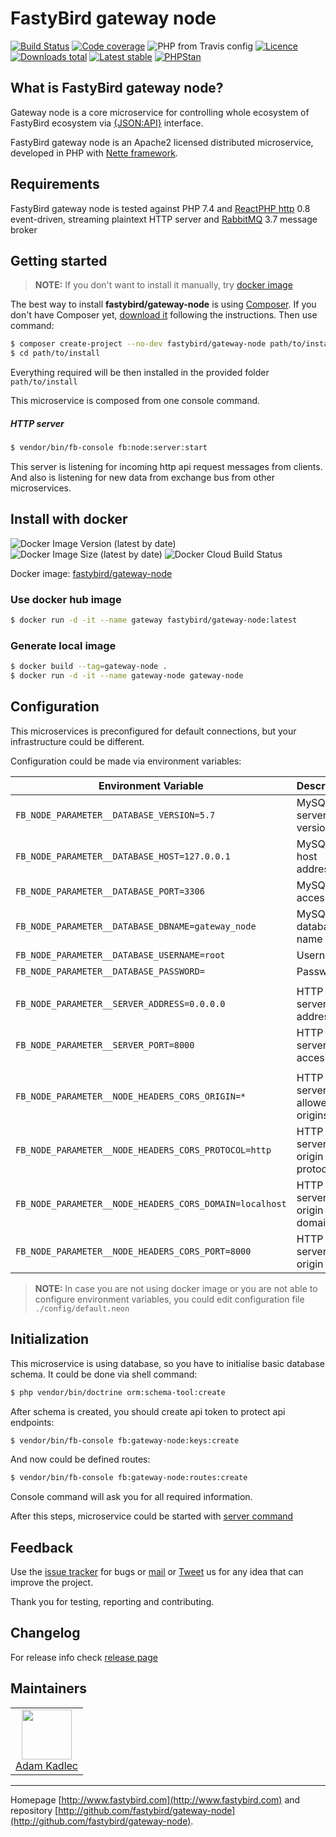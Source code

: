 # FastyBird gateway node

[![Build Status](https://img.shields.io/travis/FastyBird/gateway-node.svg?style=flat-square)](https://travis-ci.org/FastyBird/gateway-node)
[![Code coverage](https://img.shields.io/coveralls/FastyBird/gateway-node.svg?style=flat-square)](https://coveralls.io/r/FastyBird/gateway-node)
![PHP from Travis config](https://img.shields.io/travis/php-v/fastybird/gateway-node?style=flat-square)
[![Licence](https://img.shields.io/packagist/l/FastyBird/gateway-node.svg?style=flat-square)](https://packagist.org/packages/FastyBird/gateway-node)
[![Downloads total](https://img.shields.io/packagist/dt/FastyBird/gateway-node.svg?style=flat-square)](https://packagist.org/packages/FastyBird/gateway-node)
[![Latest stable](https://img.shields.io/packagist/v/FastyBird/gateway-node.svg?style=flat-square)](https://packagist.org/packages/FastyBird/gateway-node)
[![PHPStan](https://img.shields.io/badge/PHPStan-enabled-brightgreen.svg?style=flat-square)](https://github.com/phpstan/phpstan)

## What is FastyBird gateway node?

Gateway node is a core microservice for controlling whole ecosystem of FastyBird ecosystem via [{JSON:API}](https://jsonapi.org/) interface.

FastyBird gateway node is an Apache2 licensed distributed microservice, developed in PHP with [Nette framework](https://nette.org).

## Requirements

FastyBird gateway node is tested against PHP 7.4 and [ReactPHP http](https://github.com/reactphp/http) 0.8 event-driven, streaming plaintext HTTP server and [RabbitMQ](https://www.rabbitmq.com/) 3.7 message broker

## Getting started

> **NOTE:** If you don't want to install it manually, try [docker image](#install-with-docker)

The best way to install **fastybird/gateway-node** is using [Composer](http://getcomposer.org/). If you don't have Composer yet, [download it](https://getcomposer.org/download/) following the instructions.
Then use command:

```sh
$ composer create-project --no-dev fastybird/gateway-node path/to/install
$ cd path/to/install
```

Everything required will be then installed in the provided folder `path/to/install`

This microservice is composed from one console command.

##### HTTP server

```sh
$ vendor/bin/fb-console fb:node:server:start
```

This server is listening for incoming http api request messages from clients.
And also is listening for new data from exchange bus from other microservices.

## Install with docker

![Docker Image Version (latest by date)](https://img.shields.io/docker/v/fastybird/gateway-node?style=flat-square)
![Docker Image Size (latest by date)](https://img.shields.io/docker/image-size/fastybird/gateway-node?style=flat-square)
![Docker Cloud Build Status](https://img.shields.io/docker/cloud/build/fastybird/gateway-node?style=flat-square)

Docker image: [fastybird/gateway-node](https://hub.docker.com/r/fastybird/gateway-node/)

### Use docker hub image

```bash
$ docker run -d -it --name gateway fastybird/gateway-node:latest
```

### Generate local image

```bash
$ docker build --tag=gateway-node .
$ docker run -d -it --name gateway-node gateway-node
```

## Configuration

This microservices is preconfigured for default connections, but your infrastructure could be different.

Configuration could be made via environment variables:

| Environment Variable | Description |
| ---------------------- | ---------------------------- |
| `FB_NODE_PARAMETER__DATABASE_VERSION=5.7` | MySQL server version |
| `FB_NODE_PARAMETER__DATABASE_HOST=127.0.0.1` | MySQL host address |
| `FB_NODE_PARAMETER__DATABASE_PORT=3306` | MySQL access port |
| `FB_NODE_PARAMETER__DATABASE_DBNAME=gateway_node` | MySQL database name |
| `FB_NODE_PARAMETER__DATABASE_USERNAME=root` | Username |
| `FB_NODE_PARAMETER__DATABASE_PASSWORD=` | Password |
| | |
| `FB_NODE_PARAMETER__SERVER_ADDRESS=0.0.0.0` | HTTP server host address |
| `FB_NODE_PARAMETER__SERVER_PORT=8000` | HTTP server access port |
| | |
| `FB_NODE_PARAMETER__NODE_HEADERS_CORS_ORIGIN=*` | HTTP server allowed origins |
| `FB_NODE_PARAMETER__NODE_HEADERS_CORS_PROTOCOL=http` | HTTP server origin protocol |
| `FB_NODE_PARAMETER__NODE_HEADERS_CORS_DOMAIN=localhost` | HTTP server origin domain |
| `FB_NODE_PARAMETER__NODE_HEADERS_CORS_PORT=8000` | HTTP server origin port |

> **NOTE:** In case you are not using docker image or you are not able to configure environment variables, you could edit configuration file `./config/default.neon`

## Initialization

This microservice is using database, so you have to initialise basic database schema. It could be done via shell command:

```sh
$ php vendor/bin/doctrine orm:schema-tool:create
```

After schema is created, you should create api token to protect api endpoints:

```sh
$ vendor/bin/fb-console fb:gateway-node:keys:create
```

And now could be defined routes:

```sh
$ vendor/bin/fb-console fb:gateway-node:routes:create
```

Console command will ask you for all required information.

After this steps, microservice could be started with [server command](#http-server)

## Feedback

Use the [issue tracker](https://github.com/FastyBird/gateway-node/issues) for bugs or [mail](mailto:info@fastybird.com) or [Tweet](https://twitter.com/fastybird) us for any idea that can improve the project.

Thank you for testing, reporting and contributing.

## Changelog

For release info check [release page](https://github.com/FastyBird/gateway-node/releases)

## Maintainers

<table>
	<tbody>
		<tr>
			<td align="center">
				<a href="https://github.com/akadlec">
					<img width="80" height="80" src="https://avatars3.githubusercontent.com/u/1866672?s=460&amp;v=4">
				</a>
				<br>
				<a href="https://github.com/akadlec">Adam Kadlec</a>
			</td>
		</tr>
	</tbody>
</table>

***
Homepage [http://www.fastybird.com](http://www.fastybird.com) and repository [http://github.com/fastybird/gateway-node](http://github.com/fastybird/gateway-node).
